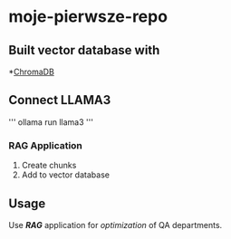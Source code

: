 # moje-pierwsze-repo 

## Built vector database with 

*[ChromaDB](http://chromadb.com)

## Connect LLAMA3
 ''' 
 ollama run llama3
 '''

 ### RAG Application

 1. Create chunks
 2. Add to vector database

 ## Usage
 Use ***RAG*** application for *optimization* of QA departments.
